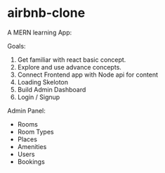 # airbnb-clone
A MERN learning App:



Goals:
1. Get familiar with react basic concept.
2. Explore and use advance concepts.
3. Connect Frontend app with Node api for content
4. Loading Skeloton
5. Build Admin Dashboard
6. Login / Signup


Admin Panel:
- Rooms
- Room Types
- Places
- Amenities
- Users
- Bookings